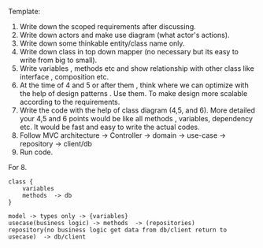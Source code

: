 Template:

1. Write down the scoped requirements after discussing.
2. Write down actors and make use diagram (what actor's actions).
3. Write down some thinkable entity/class name only.
4. Write down class in top down mapper (no necessary but its easy to write from big to small).
5. Write variables , methods etc and show relationship with other class like interface , composition etc.
6. At the time of 4 and 5 or after them , think where we can optimize with the help of design patterns . Use them. To make design more scalable according to the requirements.
7. Write the code with the help of class diagram (4,5, and 6). More detailed your 4,5 and 6 points would be like all methods , variables, dependency etc. It would be fast and easy to write the  actual codes.
8. Follow MVC architecture -> Controller -> domain -> use-case -> repository -> client/db 
9. Run code.


For 8.

```
class {
    variables
    methods  -> db
}

model -> types only -> {variables}
usecase(business logic) -> methods  -> (repositories)
repository(no business logic get data from db/client return to usecase)  -> db/client 
```